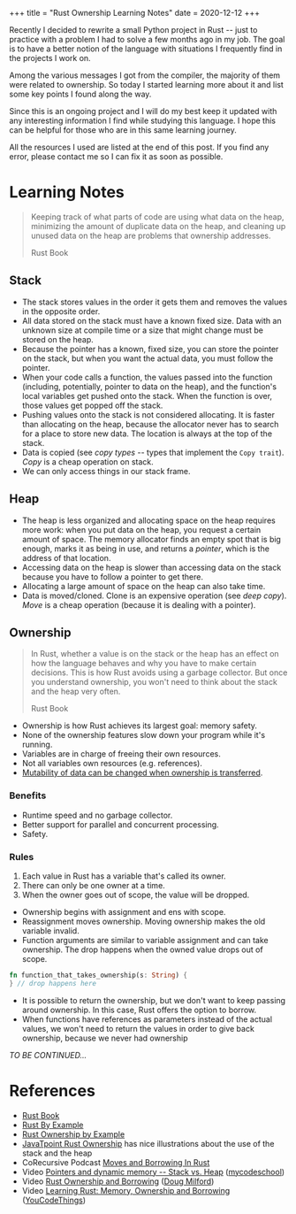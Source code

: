 +++
title = "Rust Ownership Learning Notes"
date = 2020-12-12
+++

Recently I decided to rewrite a small Python project in Rust -- just to
practice with a problem I had to solve a few months ago in my job. The goal is
to have a better notion of the language with situations I frequently find in
the projects I work on.

Among the various messages I got from the compiler, the majority of them were
related to ownership. So today I started learning more about it and list some
key points I found along the way.

Since this is an ongoing project and I will do my best keep it updated with any
interesting information I find while studying this language. I hope this can be
helpful for those who are in this same learning journey.

All the resources I used are listed at the end of this post. If you find any
error, please contact me so I can fix it as soon as possible.

# Learning Notes

> Keeping track of what parts of code are using what data on the heap,
> minimizing the amount of duplicate data on the heap, and cleaning up unused
> data on the heap are problems that ownership addresses.
>
> Rust Book

## Stack

- The stack stores values in the order it gets them and removes the values in
the opposite order.
- All data stored on the stack must have a known fixed size. Data with an
unknown size at compile time or a size that might change must be stored on the
heap.
- Because the pointer has a known, fixed size, you can store the pointer on the
stack, but when you want the actual data, you must follow the pointer.
- When your code calls a function, the values passed into the function
(including, potentially, pointer to data on the heap), and the function's local
variables get pushed onto the stack. When the function is over, those values
get popped off the stack.
- Pushing values onto the stack is not considered allocating. It is faster than
allocating on the heap, because the allocator never has to search for a place
to store new data. The location is always at the top of the stack.
- Data is copied (see *copy types* -- types that implement the `Copy trait`).
*Copy* is a cheap operation on stack.
- We can only access things in our stack frame.

## Heap

- The heap is less organized and allocating space on the heap requires more
work: when you put data on the heap, you request a certain amount of space. The
memory allocator finds an empty spot that is big enough, marks it as being in
use, and returns a *pointer*, which is the address of that location.
- Accessing data on the heap is slower than accessing data on the stack because
you have to follow a pointer to get there.
- Allocating a large amount of space on the heap can also take time.
- Data is moved/cloned. Clone is an expensive operation (see *deep copy*).
*Move* is a cheap operation (because it is dealing with a pointer).

## Ownership

> In Rust, whether a value is on the stack or the heap has an effect on how the
> language behaves and why you have to make certain decisions. This is how Rust
> avoids using a garbage collector. But once you understand ownership, you
> won't need to think about the stack and the heap very often.
>
> Rust Book

- Ownership is how Rust achieves its largest goal: memory safety.
- None of the ownership features slow down your program while it's running.
- Variables are in charge of freeing their own resources.
- Not all variables own resources (e.g. references).
- [Mutability of data can be changed when ownership is
transferred](https://doc.rust-lang.org/stable/rust-by-example/scope/move/mut.html).

### Benefits

- Runtime speed and no garbage collector.
- Better support for parallel and concurrent processing.
- Safety.

### Rules

1. Each value in Rust has a variable that's called its owner.
2. There can only be one owner at a time.
3. When the owner goes out of scope, the value will be dropped.

- Ownership begins with assignment and ens with scope.
- Reassignment moves ownership. Moving ownership makes the old variable invalid.
- Function arguments are similar to variable assignment and can take ownership.
The drop happens when the owned value drops out of scope.

```rust
fn function_that_takes_ownership(s: String) {
} // drop happens here
```

- It is possible to return the ownership, but we don't want to keep passing
around ownership. In this case, Rust offers the option to borrow.
- When functions have references as parameters instead of the actual values, we
won't need to return the values in order to give back ownership, because we
never had ownership

*TO BE CONTINUED...*

# References

- [Rust
Book](https://doc.rust-lang.org/stable/book/ch04-00-understanding-ownership.html)
- [Rust By Example](https://doc.rust-lang.org/stable/rust-by-example/)
- [Rust Ownership by
Example](https://depth-first.com/articles/2020/01/27/rust-ownership-by-example/)
- [JavaTpoint Rust Ownership](https://www.javatpoint.com/rust-ownership) has
nice illustrations about the use of the stack and the heap
- CoRecursive Podcast [Moves and Borrowing In
Rust](https://corecursive.com/016-moves-and-borrowing-in-rust-with-jim-blandy/)
- Video [Pointers and dynamic memory -- Stack vs.
Heap](https://www.youtube.com/watch?v=_8-ht2AKyH4)
([mycodeschool](https://www.youtube.com/user/mycodeschool))
- Video [Rust Ownership and
Borrowing](https://www.youtube.com/watch?v=lQ7XF-6HYGc) ([Doug
Milford](https://www.youtube.com/channel/UCmBgC0JN41HjyjAXfkdkp-Q))
- Video [Learning Rust: Memory, Ownership and
Borrowing](https://www.youtube.com/watch?v=8M0QfLUDaaA)
([YouCodeThings](https://www.youtube.com/channel/UC0yCXVwW6FdDQGYA-3OWXxw))
